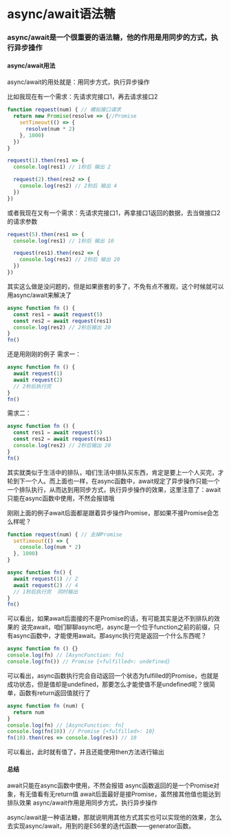 # async/await语法糖

### async/await是一个很重要的语法糖，他的作用是用同步的方式，执行异步操作

#### async/await用法

async/await的用处就是：用同步方式，执行异步操作

比如我现在有一个需求：先请求完接口1，再去请求接口2

```javascript
function request(num) { // 模拟接口请求
  return new Promise(resolve => {//Promise
    setTimeout(() => {
      resolve(num * 2)
    }, 1000)
  })
}

request(1).then(res1 => {
  console.log(res1) // 1秒后 输出 2

  request(2).then(res2 => {
    console.log(res2) // 2秒后 输出 4
  })
})

```

或者我现在又有一个需求：先请求完接口1，再拿接口1返回的数据，去当做接口2的请求参数

```javascript
request(5).then(res1 => {
  console.log(res1) // 1秒后 输出 10

  request(res1).then(res2 => {
    console.log(res2) // 2秒后 输出 20
  })
})

```

其实这么做是没问题的，但是如果嵌套的多了，不免有点不雅观，这个时候就可以用async/await来解决了

```javascript
async function fn () {
  const res1 = await request(5)
  const res2 = await request(res1)
  console.log(res2) // 2秒后输出 20
}
fn()

```

还是用刚刚的例子
需求一：

```javascript
async function fn () {
  await request(1)
  await request(2)
  // 2秒后执行完
}
fn()

```

需求二：

```javascript
async function fn () {
  const res1 = await request(5)
  const res2 = await request(res1)
  console.log(res2) // 2秒后输出 20
}
fn()

```

其实就类似于生活中的排队，咱们生活中排队买东西，肯定是要上一个人买完，才轮到下一个人。而上面也一样，在async函数中，await规定了异步操作只能一个一个排队执行，从而达到用同步方式，执行异步操作的效果，这里注意了：await只能在async函数中使用，不然会报错哦

刚刚上面的例子await后面都是跟着异步操作Promise，那如果不接Promise会怎么样呢？

```javascript
function request(num) { // 去掉Promise
  setTimeout(() => {
    console.log(num * 2)
  }, 1000)
}

async function fn() {
  await request(1) // 2
  await request(2) // 4
  // 1秒后执行完  同时输出
}
fn()

```

可以看出，如果await后面接的不是Promise的话，有可能其实是达不到排队的效果的
说完await，咱们聊聊async吧，async是一个位于function之前的前缀，只有async函数中，才能使用await。那async执行完是返回一个什么东西呢？

```javascript
async function fn () {}
console.log(fn) // [AsyncFunction: fn]
console.log(fn()) // Promise {<fulfilled>: undefined}

```

可以看出，async函数执行完会自动返回一个状态为fulfilled的Promise，也就是成功状态，但是值却是undefined，那要怎么才能使值不是undefined呢？很简单，函数有return返回值就行了

```javascript
async function fn (num) {
  return num
}
console.log(fn) // [AsyncFunction: fn]
console.log(fn(10)) // Promise {<fulfilled>: 10}
fn(10).then(res => console.log(res)) // 10

```

可以看出，此时就有值了，并且还能使用then方法进行输出

#### 总结

await只能在async函数中使用，不然会报错
async函数返回的是一个Promise对象，有无值看有无return值
await后面最好是接Promise，虽然接其他值也能达到排队效果
async/await作用是用同步方式，执行异步操作

async/await是一种语法糖，那就说明用其他方式其实也可以实现他的效果，怎么去实现async/await，用到的是ES6里的迭代函数——generator函数。

